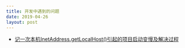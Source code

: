 ```yaml
---
title: 开发中遇到的问题
date: 2019-04-26
layout: post
---
```


- [记一次本机InetAddress.getLocalHost()引起的项目启动变慢及解决过程](https://blog.csdn.net/puma_dong/article/details/53096149)
